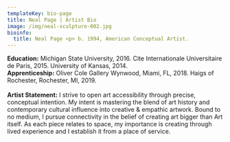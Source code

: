 ```yaml
---
templateKey: bio-page
title: Neal Page | Artist Bio
image: /img/neal-sculpture-002.jpg
bioinfo:
  title: Neal Page <p> b. 1994, American Conceptual Artist.
---
```

**Education:** Michigan State University, 2016. Cite Internationale Universitaire de Paris, 2015. University of Kansas, 2014.<br> 
**Apprenticeship:** Oliver Cole Gallery Wynwood, Miami, FL, 2018. Haigs of Rochester, Rochester, MI, 2019.\
<br>
**Artist Statement:** I strive to open art accessibility through precise, conceptual intention. My intent is mastering the blend of art history and contemporary cultural influence into creative & empathic artwork. Bound to no medium, I pursue connectivity in the belief of creating art bigger than Art itself. As each piece relates to space, my importance is creating through lived experience and I establish it from a place of service.